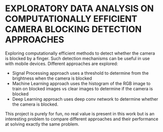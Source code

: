 # EXPLORATORY DATA ANALYSIS ON COMPUTATIONALLY EFFICIENT CAMERA BLOCKING DETECTION APPROACHES

Exploring computationally efficient methods to detect whether the camera is blocked by a finger. Such detection mechanisms can be useful in use with mobile devices. Different approaches are explored:

* Signal Processing approach uses a threshold to determine from the brightness when the camera is blocked
* Machine Learning approach uses the histogram of the RGB image to train on blocked images vs clear images to determine if the camera is blocked
* Deep Learning approach uses deep conv network to determine whether the camera is blocked.

This project is purely for fun, no real value is present in this work but is an interesting problem to compare different approaches and their performance at solving exactly the same problem. 
